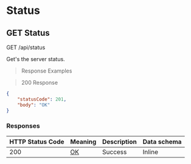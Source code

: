 # Status

## GET Status

GET /api/status

Get's the server status.

> Response Examples

> 200 Response

```json
{
    "statusCode": 201,
    "body": "OK"
}
```

### Responses

|HTTP Status Code |Meaning|Description|Data schema|
|---|---|---|---|
|200|[OK](https://tools.ietf.org/html/rfc7231#section-6.3.1)|Success|Inline|
